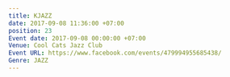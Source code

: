 ```yaml
---
title: KJAZZ
date: 2017-09-08 11:36:00 +07:00
position: 23
Event date: 2017-09-08 00:00:00 +07:00
Venue: Cool Cats Jazz Club
Event URL: https://www.facebook.com/events/479994955685438/
Genre: JAZZ
---
```


